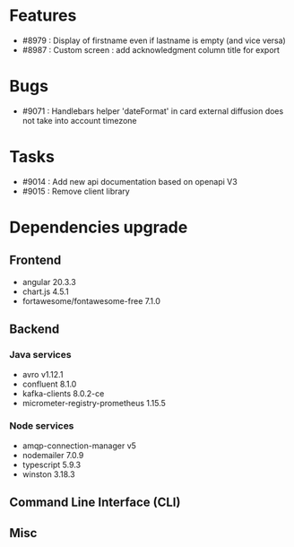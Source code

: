 
# Features

- #8979 : Display of firstname even if lastname is empty (and vice versa)
- #8987 : Custom screen : add acknowledgment column title for export 

# Bugs

- #9071 : Handlebars helper 'dateFormat' in card external diffusion does not take into account timezone

# Tasks

- #9014 : Add new api documentation based on openapi V3
- #9015 : Remove client library

  
# Dependencies upgrade

## Frontend

- angular 20.3.3
- chart.js 4.5.1
- fortawesome/fontawesome-free 7.1.0

## Backend 


### Java services 
- avro v1.12.1
- confluent 8.1.0
- kafka-clients 8.0.2-ce
- micrometer-registry-prometheus 1.15.5

  
### Node services

- amqp-connection-manager v5
- nodemailer 7.0.9
- typescript 5.9.3
- winston 3.18.3


## Command Line Interface (CLI)


## Misc





